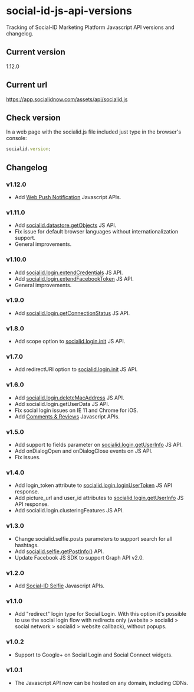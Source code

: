 # social-id-js-api-versions

Tracking of Social-ID Marketing Platform Javascript API versions and changelog.

## Current version

  1.12.0

## Current url

  https://app.socialidnow.com/assets/api/socialid.js

## Check version

In a web page with the socialid.js file included just type in the browser's console:

```javascript
socialid.version;
```

## Changelog

### v1.12.0

* Add [Web Push Notification](http://dev.socialidnow.com/index.php?title=Web_Push_Javascript_APIs) Javascript APIs.

### v1.11.0

* Add [socialid.datastore.getObjects](http://dev.socialidnow.com/index.php?title=Socialid.datastore.getObjects) JS API.
* Fix issue for default browser languages without internationalization support.
* General improvements.

### v1.10.0

* Add [socialid.login.extendCredentials](http://dev.socialidnow.com/index.php?title=Socialid.login.extendCredentials) JS API.
* Add [socialid.login.extendFacebookToken](http://dev.socialidnow.com/index.php?title=Socialid.login.extendFacebookToken) JS API.
* General improvements.

### v1.9.0

* Add [socialid.login.getConnectionStatus](http://dev.socialidnow.com/index.php?title=Socialid.login.getConnectionStatus) JS API.

### v1.8.0

* Add scope option to [socialid.login.init](http://dev.socialidnow.com/index.php?title=Socialid.login.init) JS API.

### v1.7.0

* Add redirectURI option to [socialid.login.init](http://dev.socialidnow.com/index.php?title=Socialid.login.init) JS API.

### v1.6.0

* Add [socialid.login.deleteMacAddress](http://dev.socialidnow.com/index.php?title=Socialid.login.deleteMacAddress) JS API.
* Add socialid.login.getUserData JS API.
* Fix social login issues on IE 11 and Chrome for iOS.
* Add [Comments & Reviews](http://dev.socialidnow.com/index.php?title=Comments_Reviews_Javascript_APIs) Javascript APIs.

### v1.5.0

* Add support to fields parameter on [socialid.login.getUserInfo](http://dev.socialidnow.com/index.php?title=Socialid.login.getUserInfo) JS API.
* Add onDialogOpen and onDialogClose events on JS API.
* Fix issues.

### v1.4.0

* Add login_token attribute to [socialid.login.loginUserToken](http://dev.socialidnow.com/index.php?title=Socialid.login.loginUserToken) JS API response.
* Add picture_url and user_id attributes to [socialid.login.getUserInfo](http://dev.socialidnow.com/index.php?title=Socialid.login.getUserInfo) JS API response.
* Add socialid.login.clusteringFeatures JS API.

### v1.3.0

* Change socialid.selfie.posts parameters to support search for all hashtags.
* Add [socialid.selfie.getPostInfo()](http://dev.socialidnow.com/index.php?title=Socialid.selfie.getPostInfo) API.
* Update Facebook JS SDK to support Graph API v2.0.

### v1.2.0

* Add [Social-ID Selfie](http://dev.socialidnow.com/index.php?title=Selfie_Javascript_APIs) Javascript APIs.

### v1.1.0

* Add "redirect" login type for Social Login. With this option it's possible to use the social login flow with redirects only (website > socialid > social network > socialid > website callback), without popups.

### v1.0.2

* Support to Google+ on Social Login and Social Connect widgets.

### v1.0.1

* The Javascript API now can be hosted on any domain, including CDNs.
